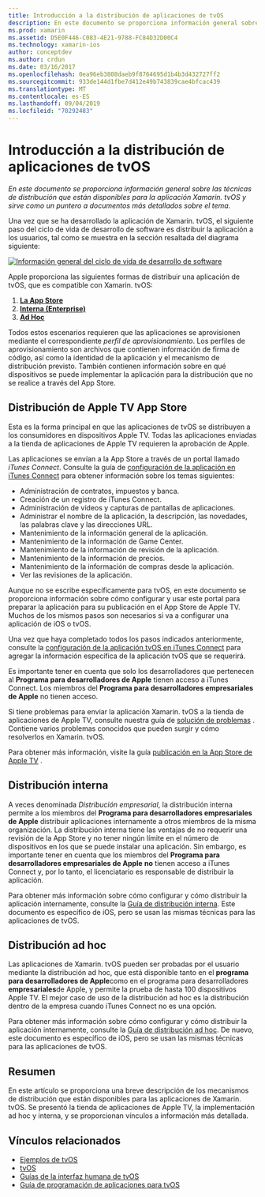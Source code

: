 ```yaml
---
title: Introducción a la distribución de aplicaciones de tvOS
description: En este documento se proporciona información general sobre las técnicas de distribución que están disponibles para la aplicación Xamarin. tvOS y sirve como un puntero a documentos más detallados sobre el tema.
ms.prod: xamarin
ms.assetid: D5E0F446-C083-4E21-9788-FC84D32D00C4
ms.technology: xamarin-ios
author: conceptdev
ms.author: crdun
ms.date: 03/16/2017
ms.openlocfilehash: 0ea96eb3808daeb9f8764695d1b4b3d432727ff2
ms.sourcegitcommit: 933de144d1fbe7d412e49b743839cae4bfcac439
ms.translationtype: MT
ms.contentlocale: es-ES
ms.lasthandoff: 09/04/2019
ms.locfileid: "70292483"
---
```

# <a name="tvos-app-distribution-overview"></a>Introducción a la distribución de aplicaciones de tvOS

_En este documento se proporciona información general sobre las técnicas de distribución que están disponibles para la aplicación Xamarin. tvOS y sirve como un puntero a documentos más detallados sobre el tema._


Una vez que se ha desarrollado la aplicación de Xamarin. tvOS, el siguiente paso del ciclo de vida de desarrollo de software es distribuir la aplicación a los usuarios, tal como se muestra en la sección resaltada del diagrama siguiente:


[![Información general del ciclo de vida de desarrollo de software](images/publishingdiagram.png)](images/publishingdiagram.png#lightbox)


Apple proporciona las siguientes formas de distribuir una aplicación de tvOS, que es compatible con Xamarin. tvOS:

1. [**La App Store**](#Apple-TV-App-Store-Distribution)
2. [**Interna (Enterprise)** ](#In-House-Distribution) 
3. [**Ad Hoc**](#Ad_Hoc_Distribution) 

Todos estos escenarios requieren que las aplicaciones se aprovisionen mediante el correspondiente *perfil de aprovisionamiento*. Los perfiles de aprovisionamiento son archivos que contienen información de firma de código, así como la identidad de la aplicación y el mecanismo de distribución previsto. También contienen información sobre en qué dispositivos se puede implementar la aplicación para la distribución que no se realice a través del App Store.

<a name="Apple-TV-App-Store-Distribution" />

## <a name="apple-tv-app-store-distribution"></a>Distribución de Apple TV App Store

Esta es la forma principal en que las aplicaciones de tvOS se distribuyen a los consumidores en dispositivos Apple TV. Todas las aplicaciones enviadas a la tienda de aplicaciones de Apple TV requieren la aprobación de Apple.

Las aplicaciones se envían a la App Store a través de un portal llamado *iTunes Connect*. Consulte la guía de [configuración de la aplicación en iTunes Connect](~/ios/deploy-test/app-distribution/app-store-distribution/itunesconnect.md) para obtener información sobre los temas siguientes:

- Administración de contratos, impuestos y banca.
- Creación de un registro de iTunes Connect.
- Administración de vídeos y capturas de pantallas de aplicaciones.
- Administrar el nombre de la aplicación, la descripción, las novedades, las palabras clave y las direcciones URL.
- Mantenimiento de la información general de la aplicación.
- Mantenimiento de la información de Game Center.
- Mantenimiento de la información de revisión de la aplicación.
- Mantenimiento de la información de precios.
- Mantenimiento de la información de compras desde la aplicación.
- Ver las revisiones de la aplicación.

Aunque no se escribe específicamente para tvOS, en este documento se proporciona información sobre cómo configurar y usar este portal para preparar la aplicación para su publicación en el App Store de Apple TV. Muchos de los mismos pasos son necesarios si va a configurar una aplicación de iOS o tvOS.

Una vez que haya completado todos los pasos indicados anteriormente, consulte la [configuración de la aplicación tvOS en iTunes Connect](~/ios/tvos/deploy-test/app-distribution/itunes-connect.md) para agregar la información específica de la aplicación tvOS que se requerirá.

Es importante tener en cuenta que solo los desarrolladores que pertenecen al **Programa para desarrolladores de Apple** tienen acceso a iTunes Connect. Los miembros del **Programa para desarrolladores empresariales de Apple** no tienen acceso.

Si tiene problemas para enviar la aplicación Xamarin. tvOS a la tienda de aplicaciones de Apple TV, consulte nuestra guía de [solución de problemas](~/ios/tvos/troubleshooting.md) . Contiene varios problemas conocidos que pueden surgir y cómo resolverlos en Xamarin. tvOS.

Para obtener más información, visite la guía [publicación en la App Store de Apple TV](~/ios/tvos/deploy-test/app-distribution/app-store-publishing.md) .

<a name="In-House-Distribution" />

## <a name="in-house-distribution"></a>Distribución interna

A veces denominada *Distribución empresarial*, la distribución interna permite a los miembros del **Programa para desarrolladores empresariales de Apple** distribuir aplicaciones internamente a otros miembros de la misma organización. La distribución interna tiene las ventajas de no requerir una revisión de la App Store y no tener ningún límite en el número de dispositivos en los que se puede instalar una aplicación. Sin embargo, es importante tener en cuenta que los miembros del **Programa para desarrolladores empresariales de Apple** **no** tienen acceso a iTunes Connect y, por lo tanto, el licenciatario es responsable de distribuir la aplicación.

Para obtener más información sobre cómo configurar y cómo distribuir la aplicación internamente, consulte la [Guía de distribución interna](~/ios/deploy-test/app-distribution/in-house-distribution.md). Este documento es específico de iOS, pero se usan las mismas técnicas para las aplicaciones de tvOS.

<a name="Ad_Hoc_Distribution"/>

## <a name="ad-hoc-distribution"></a>Distribución ad hoc

Las aplicaciones de Xamarin. tvOS pueden ser probadas por el usuario mediante la distribución ad hoc, que está disponible tanto en el **programa para desarrolladores de Apple**como en el programa para desarrolladores **empresariales**de Apple, y permite la prueba de hasta 100 dispositivos Apple TV. El mejor caso de uso de la distribución ad hoc es la distribución dentro de la empresa cuando iTunes Connect no es una opción.

Para obtener más información sobre cómo configurar y cómo distribuir la aplicación internamente, consulte la [Guía de distribución ad hoc](~/ios/deploy-test/app-distribution/ad-hoc-distribution.md). De nuevo, este documento es específico de iOS, pero se usan las mismas técnicas para las aplicaciones de tvOS.

<a name="Summary" />

## <a name="summary"></a>Resumen

En este artículo se proporciona una breve descripción de los mecanismos de distribución que están disponibles para las aplicaciones de Xamarin. tvOS. Se presentó la tienda de aplicaciones de Apple TV, la implementación ad hoc y interna, y se proporcionan vínculos a información más detallada.



## <a name="related-links"></a>Vínculos relacionados

- [Ejemplos de tvOS](https://docs.microsoft.com/samples/browse/?products=xamarin&term=Xamarin.iOS+tvOS)
- [tvOS](https://developer.apple.com/tvos/)
- [Guías de la interfaz humana de tvOS](https://developer.apple.com/tvos/human-interface-guidelines/)
- [Guía de programación de aplicaciones para tvOS](https://developer.apple.com/library/prerelease/tvos/documentation/General/Conceptual/AppleTV_PG/)

